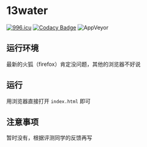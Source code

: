 # 13water
<a href="https://996.icu"><img src="https://img.shields.io/badge/link-996.icu-red.svg" alt="996.icu" /></a>
[![Codacy Badge](https://api.codacy.com/project/badge/Grade/db0bfb70eabe4e53a26bca555af9a121)](https://www.codacy.com/manual/vjudge0913/13Water?utm_source=github.com&amp;utm_medium=referral&amp;utm_content=vjudge0913/13Water&amp;utm_campaign=Badge_Grade)
![AppVeyor](https://img.shields.io/appveyor/ci/https://github.com/egoistor/13water?color=lightgrey&label=build&logo=pass&logoColor=grightgreen)
## 运行环境
最新的火狐（firefox）肯定没问题，其他的浏览器不好说

## 运行
用浏览器直接打开
`index.html`
即可

## 注意事项
暂时没有，根据评测同学的反馈再写
